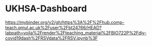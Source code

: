 # UKHSA-Dashboard



https://mybinder.org/v2/gh/https%3A%2F%2Fhub.comp-teach.qmul.ac.uk%2Fuser%2Fbt24766/HEAD?labpath=voila%2Frender%2Fteaching_material%2FBIO722P%2Fdiy-covid19dash%2FRSVdata%2FRSV.ipynb%3F
